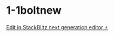 # 1-1boltnew

[Edit in StackBlitz next generation editor ⚡️](https://stackblitz.com/~/github.com/GHwyever/1-1boltnew)